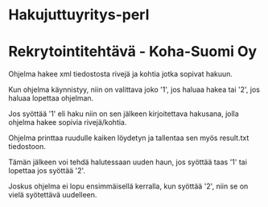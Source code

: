 # Hakujuttuyritys-perl

# Rekrytointitehtävä - Koha-Suomi Oy

Ohjelma hakee xml tiedostosta rivejä ja kohtia jotka sopivat hakuun.


Kun ohjelma käynnistyy, niin on valittava joko '1', jos haluaa hakea tai '2', jos haluaa lopettaa ohjelman.

Jos syöttää '1' eli haku niin on sen jälkeen kirjoitettava hakusana, jolla ohjelma hakee sopivia rivejä/kohtia.

Ohjelma printtaa ruudulle kaiken löydetyn ja tallentaa sen myös result.txt tiedostoon.

Tämän jälkeen voi tehdä halutessaan uuden haun, jos syöttää taas '1' tai lopettaa jos syöttää '2'.

Joskus ohjelma ei lopu ensimmäisellä kerralla, kun syöttää '2', niin se on vielä syötettävä uudelleen.
